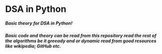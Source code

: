 # DSA in Python 

##### Basic theory for DSA in Python!
##### Basic code and theory can be read from this repository read the rest of the algorithms be it greeady and or dynamic read from good resources like wikipedia; GitHub etc.
